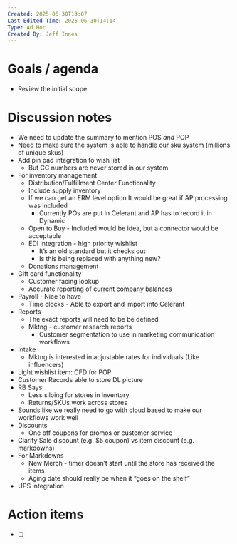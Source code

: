 ```yaml
---
Created: 2025-06-30T13:07
Last Edited Time: 2025-06-30T14:14
Type: Ad Hoc
Created By: Jeff Innes
---
```

# Goals / agenda

- Review the initial scope

# Discussion notes

- We need to update the summary to mention POS _and_ POP
- Need to make sure the system is able to handle our sku system (millions of unique skus)
- Add pin pad integration to wish list
    - But CC numbers are never stored in our system
- For inventory management
    - Distribution/Fulfillment Center Functionality
    - Include supply inventory
    - If we can get an ERM level option It would be great if AP processing was included
        - Currently POs are put in Celerant and AP has to record it in Dynamic
    - Open to Buy - Included would be idea, but a connector would be acceptable
    - EDI integration - high priority wishlist
        - It’s an old standard but it checks out
        - Is this being replaced with anything new?
    - Donations management
- Gift card functionality
    - Customer facing lookup
    - Accurate reporting of current company balances
- Payroll - Nice to have
    - Time clocks - Able to export and import into Celerant
- Reports
    - The exact reports will need to be be defined
    - Mktng - customer research reports
        - Customer segmentation to use in marketing communication workflows
- Intake
    - Mktng is interested in adjustable rates for individuals (Like influencers)
- Light wishlist item: CFD for POP
- Customer Records able to store DL picture
- RB Says:
    - Less siloing for stores in inventory
    - Returns/SKUs work across stores
- Sounds like we really need to go with cloud based to make our workflows work well
- Discounts
    - One off coupons for promos or customer service
- Clarify Sale discount (e.g. $5 coupon) vs item discount (e.g. markdowns)
- For Markdowns
    - New Merch - timer doesn’t start until the store has received the items
    - Aging date should really be when it “goes on the shelf”
- UPS integration

# Action items

- [ ]